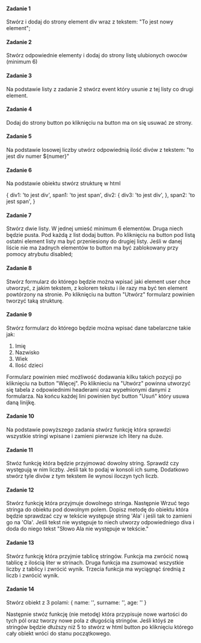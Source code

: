 #### Zadanie 1

Stwórz i dodaj do strony element div wraz z tekstem: "To jest nowy element";

#### Zadanie 2

Stwórz odpowiednie elementy i dodaj do strony listę ulubionych owoców (minimum 6)

#### Zadanie 3

Na podstawie listy z zadanie 2 stwórz event który usunie z tej listy co drugi element.

#### Zadanie 4

Dodaj do strony button po kliknięciu na button ma on się usuwać ze strony.

#### Zadanie 5

Na podstawie losowej liczby utwórz odpowiednią ilość divów z tekstem: "to jest div numer ${numer}"

#### Zadanie 6

Na podstawie obiektu stwórz strukturę w html

{
    div1: 'to jest div',
    span1: 'to jest span',
    div2: {
        div3: 'to jest div',
    },
    span2: 'to jest span',
}

#### Zadanie 7

Stwórz dwie listy. W jednej umieść minimum 6 elementów. Druga niech będzie pusta. Pod każdą z list dodaj button. Po kliknięciu na button pod listą ostatni element listy ma być przeniesiony do drugiej listy. Jeśli w danej liście nie ma żadnych elementów to button ma być zablokowany przy pomocy atrybutu disabled;

#### Zadanie 8

Stwórz formularz do którego będzie można wpisać jaki element user chce utworzyć, z jakim tekstem, z kolorem tekstu i ile razy ma być ten element powtórzony na stronie. Po kliknięciu na button "Utwórz" formularz powinien tworzyć taką strukturę.

#### Zadanie 9

Stwórz formularz do którego będzie można wpisać dane tabelarczne takie jak:

1. Imię
2. Nazwisko
3. Wiek
4. Ilość dzieci

Formularz powinien mieć możliwość dodawania kilku takich pozycji po kliknięciu na button "Więcej". Po kliknieciu na "Utwórz" powinna utworzyć się tabela z odpowiednimi headerami oraz wypełnionymi danymi z formularza. Na końcu każdej lini powinien być button "Usuń" który usuwa daną linijkę.


#### Zadanie 10

Na podstawie powyższego zadania stwórz funkcję która sprawdzi wszystkie stringi wpisane i zamieni pierwsze ich litery na duże. 

#### Zadanie 11

Stwóz funkcję która będzie przyjmować dowolny string. Sprawdź czy występują w nim liczby. Jeśli tak to podaj w konsoli ich sumę. Dodatkowo stwórz tyle divów z tym tekstem ile wynosi iloczyn tych liczb.

#### Zadanie 12

Stwórz funkcję która przyjmuje dowolnego stringa. Następnie Wrzuć tego stringa do obiektu pod dowolnym polem. Dopisz metodę do obiektu która będzie sprawdzać czy w tekście występuje string 'Ala' i jeśli tak to zamieni go na 'Ola'. Jeśli tekst nie występuje to niech utworzy odpowiedniego diva i doda do niego tekst "Słowo Ala nie występuje w tekście."

#### Zadanie 13

Stwórz funkcję która przyjmie tablicę stringów. Funkcja ma zwrócić nową tablicę z ilością liter w strinach. Druga funkcja ma zsumować wszystkie liczby z tablicy i zwrócić wynik. Trzecia funkcja ma wyciągnąć średnią z liczb i zwrócić wynik.

#### Zadanie 14 

Stwórz obiekt z 3 polami:
{
    name: '',
    surname: '',
    age: ''
}

Następnie stwóz funkcję (nie metodę) która przypisuje nowe wartości do tych pól oraz tworzy nowe pola z długością stringów. Jeśli któyś ze stringów będzie dłuższy niż 5 to stwórz w html button po kliknięciu którego cały obiekt wróci do stanu początkowego.
